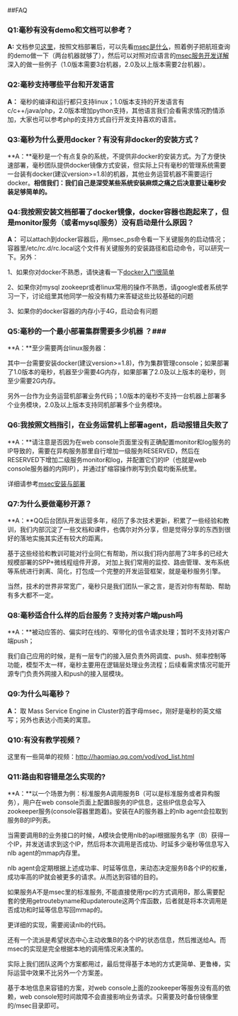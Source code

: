 ##FAQ

### Q1:毫秒有没有demo和文档可以参考？ ###

**A:** 文档参见[这里](document)，按照文档部署后，可以先看[msec是什么](document/msec/msec_in_a_nutshell.md)，照着例子把航班查询的demo做一下（两台机器就够了），然后可以对照对应语言的[msec服务开发详解](document/msec#开发详解文档)深入的做一些例子（1.0版本需要3台机器，2.0及以上版本需要2台机器）。

### Q2:毫秒支持哪些平台和开发语言 ###
**A：** 毫秒的编译和运行都只支持linux；1.0版本支持的开发语言有c/c++/java/php，2.0版本增加python支持，其他语言我们会看需求情况酌情添加，大家也可以参考php的支持方式自行开发支持喜欢的语言。

### Q3:毫秒为什么要用docker？有没有非docker的安装方式？ ###
**A：**毫秒是一个有点复杂的系统，不提供非docker的安装方式。为了方便快速部署，毫秒团队提供docker镜像方式安装，但实际上只有毫秒的管理系统需要一台装有docker(建议version>=1.8)的机器，其他业务运营机器不需要运行docker。**相信我们：我们自己是深受某些系统安装麻烦之痛之后决意要让毫秒安装足够简单的。**

### Q4:我按照安装文档部署了docker镜像，docker容器也跑起来了，但是monitor服务（或者mysql服务）没有启动是什么原因？ ###
**A：** 可以attach到docker容器后，用msec_ps命令看一下关键服务的启动情况；容器里/etc/rc.d/rc.local这个文件有关键服务的安装路径和启动命令，可以研究一下。另外：

1、如果你对docker不熟悉，请快速看一下[docker入门很简单](document/msec/docker_guide.md)

2、如果你对mysql zookeepr或者linux常用的操作不熟悉，请google或者系统学习一下，讨论组里其他同学一般没有精力来答疑这些比较基础的问题

3、如果你的docker容器的内存小于4G，启动会有问题

### Q5:毫秒的一个最小部署集群需要多少机器 ？###
**A：**至少需要两台linux服务器：

其中一台需要安装docker(建议version>=1.8)，作为集群管理console；如果部署了1.0版本的毫秒，机器至少需要4G内存，如果部署了2.0及以上版本的毫秒，则至少需要2G内存。

另外一台作为业务运营机部署业务代码；1.0版本的毫秒不支持一台机器上部署多个业务模块，2.0及以上版本支持同机部署多个业务模块。

### Q6:我按照文档指引，在业务运营机上部署agent，启动报错且失败了 ###
**A：**请注意是否因为在web console页面里没有正确配置monitor和log服务的IP导致的，需要在异构服务那里自行增加一级服务RESERVED，然后在RESERVED下增加二级服务monitor和log，并配置它们的IP（也就是web console服务器的内网IP），并通过扩缩容操作刷写到负载均衡系统里。

详细请参考[msec安装与部署](document/msec/msec_install_guide.md)

### Q7:为什么要做毫秒开源？ ###
**A：**QQ后台团队开发运营多年，经历了多次技术更新，积累了一些经验和教训，我们内部沉淀了一些文档和课件，也偶尔对外分享，但是觉得分享的东西到很好的落地实施其实还有较大的距离。

基于这些经验和教训可能对行业同仁有帮助，所以我们将内部用了3年多的已经大规模部署的SPP+微线程组件开源， 对加上我们常用的监控、路由管理、发布系统等系统进行剥离、简化，打包成一个完整的开发运营框架，就是毫秒服务引擎。

当然，技术的世界非常宽广，毫秒只是我们团队一家之言，是否对你有帮助、帮助有多大都不一定。

### Q8:毫秒适合什么样的后台服务？支持对客户端push吗 ###
**A：**被动应答的、偏实时在线的、窄带化的信令请求处理；暂时不支持对客户端push；

我们自己应用的时候，是有一层专门的接入层负责外网调度、push、频率控制等功能，模型不太一样，毫秒主要用在逻辑层处理业务流程；后续看需求情况可能开源专门负责外网接入和push的接入层模块。


### Q9:为什么叫毫秒？ ###
**A：** 取  Mass Service Engine in Cluster的首字母msec，刚好是毫秒的英文缩写；另外也表达小而美的寓意。

### Q10:有没有教学视频？ ###
这里有一些简单的视频：<http://haomiao.qq.com/vod/vod_list.html>

### Q11:路由和容错是怎么实现的? ###
**A：**以一个场景为例：标准服务A调用服务B（可以是标准服务或者异构服务），用户在web console页面上配置B服务的IP信息，这些IP信息会写入zookeeper服务(console容器里跑着)。安装在A的服务器上的nlb agent会拉取到服务B的IP列表。

当需要调用B的业务接口的时候，A模块会使用nlb的api根据服务名字（B）获得一个IP，并发送请求到这个IP，然后将本次调用是否成功、时延多少毫秒等信息写入nlb agent的mmap内存里。

nlb agent会定期根据上述成功率、时延等信息，来动态决定服务B各个IP的权重，成功率高的IP就会被更多的请求。从而达到容错的目的。

如果服务A不是msec里的标准服务, 不能直接使用rpc的方式调用B，那么需要配套的使用getroutebyname和updateroute这两个库函数，后者就是将本次调用是否成功和时延等信息写回mmap的。

更详细的实现，需要阅读nlb的代码。

还有一个流派是希望状态中心主动收集B的各个IP的状态信息，然后推送给A。而msec的实现是完全根据本地的调用情况来决策的。

实际上我们团队这两个方案都用过，最后觉得基于本地的方式更简单、更鲁棒，实际运营中效果不比另外一个方案差。

基于本地信息来容错的方案，对web console上面的zookeeper等服务没有高的依赖，web console短时间故障不会直接影响业务请求。只需要及时备份镜像里的/msec目录即可。


